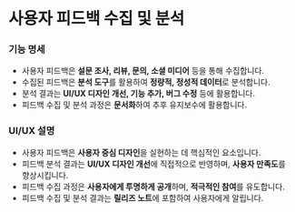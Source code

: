 # 사용자 피드백 수집 및 분석

<div>
  <h3>기능 명세</h3>
  <ul>
    <li>사용자 피드백은 <strong>설문 조사, 리뷰, 문의, 소셜 미디어</strong> 등을 통해 수집합니다.</li>
    <li>수집된 피드백은 <strong>분석 도구</strong>를 활용하여 <strong>정량적, 정성적 데이터</strong>로 분석합니다.</li>
    <li>분석 결과는 <strong>UI/UX 디자인 개선, 기능 추가, 버그 수정</strong> 등에 활용합니다.</li>
    <li>피드백 수집 및 분석 과정은 <strong>문서화</strong>하여 추후 유지보수에 활용합니다.</li>
  </ul>
  <h3>UI/UX 설명</h3>
  <ul>
    <li>사용자 피드백은 <strong>사용자 중심 디자인</strong>을 실현하는 데 핵심적인 요소입니다.</li>
    <li>피드백 분석 결과는 <strong>UI/UX 디자인 개선</strong>에 직접적으로 반영하며, <strong>사용자 만족도</strong>를 향상시킵니다.</li>
    <li>피드백 수집 과정은 <strong>사용자에게 투명하게 공개</strong>하며, <strong>적극적인 참여</strong>를 유도합니다.</li>
    <li>피드백 수집 및 분석 결과는 <strong>릴리즈 노트</strong>에 포함하여 사용자에게 알립니다.</li>
  </ul>
</div>